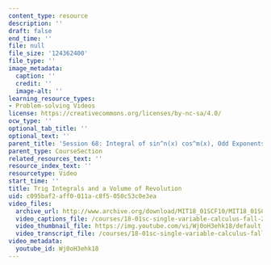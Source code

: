 ```yaml
---
content_type: resource
description: ''
draft: false
end_time: ''
file: null
file_size: '124362400'
file_type: ''
image_metadata:
  caption: ''
  credit: ''
  image-alt: ''
learning_resource_types:
- Problem-solving Videos
license: https://creativecommons.org/licenses/by-nc-sa/4.0/
ocw_type: ''
optional_tab_title: ''
optional_text: ''
parent_title: 'Session 68: Integral of sin^n(x) cos^m(x), Odd Exponents'
parent_type: CourseSection
related_resources_text: ''
resource_index_text: ''
resourcetype: Video
start_time: ''
title: Trig Integrals and a Volume of Revolution
uid: c095baf2-aff0-011a-c8f5-050c53c0e3ea
video_files:
  archive_url: http://www.archive.org/download/MIT18_01SCF10/MIT18_01SCF10Rec_51_300k.mp4
  video_captions_file: /courses/18-01sc-single-variable-calculus-fall-2010/1c18af335adc542e9177de8908eaff1b_Wj0oH3ehk18.vtt
  video_thumbnail_file: https://img.youtube.com/vi/Wj0oH3ehk18/default.jpg
  video_transcript_file: /courses/18-01sc-single-variable-calculus-fall-2010/49d1a497fdf812280902a965c316d2be_Wj0oH3ehk18.pdf
video_metadata:
  youtube_id: Wj0oH3ehk18
---
```

